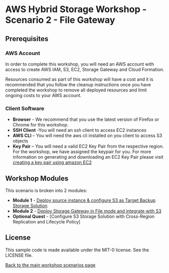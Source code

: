 # AWS Hybrid Storage Workshop - Scenario 2 - File Gateway

## Prerequisites

### AWS Account

In order to complete this workshop, you will need an AWS account with access to create AWS IAM, S3, EC2, Storage Gateway and Cloud Formation.

Resources consumed as part of this workshop will have a cost and it is recommended that you follow the cleanup instructions once you have completed the workshop to remove all deployed resources and limit ongoing costs to your AWS account.

### Client Software

* **Browser** - We recommend that you use the latest version of Firefox or Chrome for this workshop.
* **SSH Client** -You will need an ssh client to access EC2 instances
* **AWS CLI** – You will need the aws cli installed on you client to access S3 objects
* **Key Pair** – You will need a valid EC2 Key Pair from the respective region. For the workshop, we have assigned the keypair for you. For more information on generating and downloading an EC2 Key Pair please visit [creating a key pair using amazon EC2](http://docs.aws.amazon.com/AWSEC2/latest/UserGuide/ec2-key-pairs.html#having-ec2-create-your-key-pair)

## Workshop Modules ###

This scenario is broken into 2 modules:

* **Module 1** - [Deploy source instance & configure S3 as Target Backup Storage Solution](module-1/README.md)
* **Module 2** - [Deploy Storage Gateway in File mode and integrate with S3](module-2/README.md)
* **Optional Quest** - [Configure S3 Storage Solution with Cross-Region Replication and Lifecycle Policy]

## License

This sample code is made available under the MIT-0 license. See the LICENSE file.

[Back to the main workshop scenarios page](../README.md)
